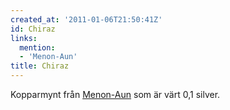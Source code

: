 ```yaml
---
created_at: '2011-01-06T21:50:41Z'
id: Chiraz
links:
  mention:
  - 'Menon-Aun'
title: Chiraz
---
```


Kopparmynt från [Menon-Aun] som är värt 0,1 silver.

  [Menon-Aun]: Menon-Aun
